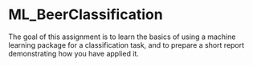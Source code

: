 # ML_BeerClassification
The goal of this assignment is to learn the basics of using a machine learning package for a classification task, and to prepare a short report demonstrating how you have applied it.
